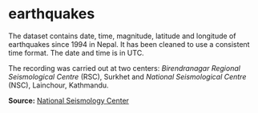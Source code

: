 # earthquakes

The dataset contains date, time, magnitude, latitude and longitude of earthquakes since 1994 in Nepal. It has been cleaned to use a consistent time format. The date and time is in UTC.

The recording was carried out at two centers: *Birendranagar Regional Seismological Centre* (RSC), Surkhet and *National Seismological Centre* (NSC), Lainchour, Kathmandu.


**Source:** [National Seismology Center](http://seismonepal.gov.np/earthquakes)
